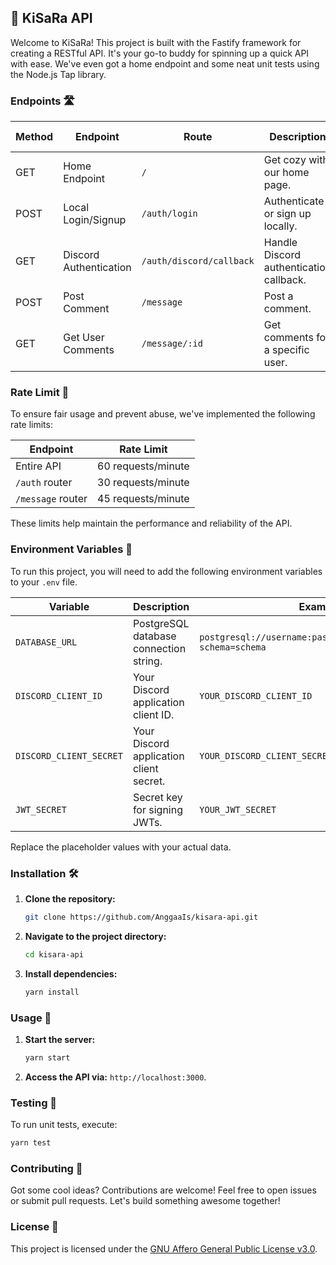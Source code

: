 ## 🚀 KiSaRa API

Welcome to KiSaRa! This project is built with the Fastify framework for creating a RESTful API. It's your go-to buddy for spinning up a quick API with ease. We've even got a home endpoint and some neat unit tests using the Node.js Tap library.

### Endpoints 🛣️

| Method | Endpoint               | Route                    | Description                             | Query Parameters | Request Body Parameters |
| ------ | ---------------------- | ------------------------ | --------------------------------------- | ---------------- | ----------------------- |
| GET    | Home Endpoint          | `/`                      | Get cozy with our home page.            | None             | None                    |
| POST   | Local Login/Signup     | `/auth/login`            | Authenticate or sign up locally.        | None             | `username`, `password`  |
| GET    | Discord Authentication | `/auth/discord/callback` | Handle Discord authentication callback. | `code`, `state`  | None                    |
| POST   | Post Comment           | `/message`               | Post a comment.                         | None             | `message_content`, `link_id`               |
| GET    | Get User Comments      | `/message/:id`           | Get comments for a specific user.       | `id` (user ID)   | None                    |

### Rate Limit 🚦

To ensure fair usage and prevent abuse, we've implemented the following rate limits:

| Endpoint          | Rate Limit         |
| ----------------- | ------------------ |
| Entire API        | 60 requests/minute |
| `/auth` router    | 30 requests/minute |
| `/message` router | 45 requests/minute |

These limits help maintain the performance and reliability of the API.

### Environment Variables 🌱

To run this project, you will need to add the following environment variables to your `.env` file.

| Variable                | Description                             | Example Value                                                        |
| ----------------------- | --------------------------------------- | -------------------------------------------------------------------- |
| `DATABASE_URL`          | PostgreSQL database connection string.  | `postgresql://username:password@localhost:5432/dbname?schema=schema` |
| `DISCORD_CLIENT_ID`     | Your Discord application client ID.     | `YOUR_DISCORD_CLIENT_ID`                                             |
| `DISCORD_CLIENT_SECRET` | Your Discord application client secret. | `YOUR_DISCORD_CLIENT_SECRET`                                         |
| `JWT_SECRET`            | Secret key for signing JWTs.            | `YOUR_JWT_SECRET`                                                    |

Replace the placeholder values with your actual data.

### Installation 🛠️

1. **Clone the repository:**

   ```bash
   git clone https://github.com/AnggaaIs/kisara-api.git
   ```

2. **Navigate to the project directory:**

   ```bash
   cd kisara-api
   ```

3. **Install dependencies:**
   ```bash
   yarn install
   ```

### Usage 🚀

1. **Start the server:**

   ```bash
   yarn start
   ```

2. **Access the API via:** `http://localhost:3000`.

### Testing 🧪

To run unit tests, execute:

```bash
yarn test
```

### Contributing 🤝

Got some cool ideas? Contributions are welcome! Feel free to open issues or submit pull requests. Let's build something awesome together!

### License 📝

This project is licensed under the [GNU Affero General Public License v3.0](LICENSE).
